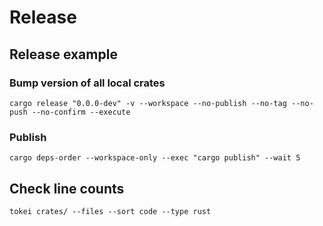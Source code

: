 # Release

## Release example

### Bump version of all local crates

```console
cargo release "0.0.0-dev" -v --workspace --no-publish --no-tag --no-push --no-confirm --execute
```

### Publish

```console
cargo deps-order --workspace-only --exec "cargo publish" --wait 5
```

## Check line counts

```console
tokei crates/ --files --sort code --type rust
```
